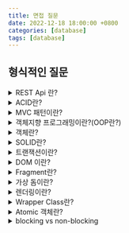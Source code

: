```yaml
---
title: 면접 질문
date: 2022-12-18 18:00:00 +0800
categories: [database]
tags: [database]
---
```


## 형식적인 질문

<details>
  <summary>REST Api 란?</summary>
<p>
REST(RESTful, Representational State Transfer, RESTful, 레스트풀) API는 REST 아키텍처 스타일의 제약 조건을 준수하고 RESTful 웹 서비스와 상호 작용할 수 있도록 하는 애플리케이션 프로그래밍 인터페이스(API 또는 웹 API)이다.<br/>
자원(Resource):<br/>
URI 모든 자원에 고유한 ID가 존재하고, 이 자원은 Server에 존재한다.<br/>
자원을 구별하는 ID는 ‘/groups/:group_id’와 같은 HTTP URI 다.<br/>
Client는 URI를 이용해서 자원을 지정하고 해당 자원의 상태(정보)에 대한 조작을 Server에 요청한다.<br/>
행위(Verb):<br/>
HTTP Method HTTP 프로토콜의 Method를 사용한다.<br/>
HTTP 프로토콜은 GET, POST, PUT, DELETE 와 같은 메서드를 제공한다.<br/>
표현(Representation of Resource)<br/>
Client가 자원의 상태(정보)에 대한 조작을 요청하면 Server는 이에 적절한 응답(Representation)을 보낸다.<br/>
REST에서 하나의 자원은 JSON, XML, TEXT, RSS 등 여러 형태의 Representation으로 나타내어 질 수 있다.<br/>
JSON 혹은 XML를 통해 데이터를 주고 받는 것이 일반적이다.
</p>
</details>

<details>
  <summary>ACID란?</summary>
<p>
원자성(Atomicity): 하나의 트랜잭션에 속한 모든 작업이 전부 성공하거나 전부 실패해서 결과를 예측할 수 있어야 한다.<br/>
일관성(Consistency): 트랜잭션 이후의 데이터베이스의 상태는 이전과 같이 유효(데이터베이스의 제약/규칙 (not null 등)을 만족해야 한다는 뜻)해야 한다.<br/>
고립성(Isolation): 모든 트랜잭션은 다른 트랜잭션으로부터 독립되어야 한다는 뜻이다.<br/>
지속성(Durability): 수행을 성공적으로 완료한 트랜잭션은 변경한 데이터를 영구히 저장해야 한다. 실패하더라고 로그는 영구적으로 남아있어야 한다.

</p>
</details>

<details>
  <summary>MVC 패턴이란?</summary>
<p>
MVC 패턴은 디자인 패턴중 하나로 Modal, View, Controller 세 가지 역할로 구분한 개발 방법론입니다<br/>
모델: 데이터와 비즈니스 로직을 관리합니다.<br/>
뷰: 레이아웃과 화면을 처리합니다.<br/>
컨트롤러: 모델과 뷰로 명령을 전달합니다.
</p>
</details>

<details>
  <summary>객체지향 프로그래밍이란?(OOP란?)</summary>
<p>
객체 지향 프로그래밍 (Object-Oriented Programming, OOP)은 프로그래밍에서 필요한 데이터를 추상화 시켜 상태와 행위를 가진 객체로 만들고, 객체들간의 상호작용을 통해 로직을 구성하는 프로그래밍 방법이다.<br/>
특징으로, 추상화, 상속, 다형성, 캡슐화 가 있다.<br/>
또는,<br/>
절차지향 프로그래밍은 말 그대로 실행하는 절차를 정해 프로그램하는 방법으로 객체 지향은 상태 및 행위를 가진 객체를 통해 상호작용하여 로직을 구성하는 프로그래밍 방법이다.

</p>
</details>

<details>
  <summary>객체란?</summary>
<p>
객체는 프로그램에서 사용되는 데이터 또는 식별자에 의해 참조되는 공간을 의미하며 값을 저장 할 변수와 작업을 수행 할 메소드를 서로 연관된 것들끼리 묶어서 만든 것을 객체라고 할 수 있다.
</p>
</details>

<details>
  <summary>SOLID란?</summary>
<p>
단일 책임 원칙 (Single responsibility principle) 한 클래스는 하나의 책임만 가져야 한다.<br/>
개방-폐쇄 원칙 (Open/closed principle) 확장에는 열려 있으나 변경에는 닫혀 있어야 한다.<br/>
리스코프 치환 원칙 (Liskov substitution principle) 객체는 프로그램의 정확성을 깨뜨리지 않으면서 하위 타입의 인스턴스로 바꿀 수 있어야 한다.<br/>
인터페이스 분리 원칙 (Interface segregation principle) 인터페이스 여러 개가 범용 인터페이스 하나보다 낫다.<br/>
의존관계 역전 원칙 (Dependency inversion principle) 추상화에 의존해야지, 구체화에 의존하면 안된다.
</p>
</details>

<details>
  <summary>트랜잭션이란?</summary>
<p>
트랜잭션이란 질의(query)를 하나의 묶음 처리해서 Rollback, commit을 하는 실행 단위를 의미합니다.즉, 한 번 질의가 실행되면 질의가 모두 수행되거나 모두 수행되지 않는 작업수행의 논리적 단위입니다.
</p>
</details>

<details>
  <summary>DOM 이란?</summary>
  <p>
DOM이란 Document Object Model의 약어이다. DOM은 HTML, XML 문서의 프로그래밍 인터페이스라고 할 수 있다. 문서의 구조화된 표현을 제공함으로써 프로그래밍 언어가 DOM 구조에 접근할 수 있도록 해주는 매우 중요한 역할이다. 개발자는 DOM 구조에 접근하여 문서 구조를 바꾸거나 스타일과 내용 등을 변경하고 이벤트를 연결시키는 등 다양한 작업을 수행할 수 있다.
</p>
</details>

<details>
  <summary>Fragment란?</summary>
<p>
Fragment는 DOM(Document Object Model)의 일부분을 나타내는 작은 단위를 말합니다. 이는 여러 노드들을 담고 있는 "가상"의 컨테이너로, 실제 DOM에 연결되지 않은 상태로 미리 조작하고, 한 번에 실제 DOM에 추가함으로써 효율적인 작업을 수행할 수 있게 해준다.
</p>
</details>

<details>
  <summary>가상 돔이란?</summary>
<p>
실제 DOM의 추상화된 버전으로, 실제 DOM의 경우 변경 사항이 있을때 마다 직접 업데이트를 했지만, 가상 돔을 통해 변경사항을 전체 DOM에 즉시 업데이트 하지않고 이전 상태와 차이를 비교하여 최소한의 변경만을 실제 DOM에 적용시켜 성능을 향상시킨다.
</p>
</details>

<details>
  <summary>렌더링이란?</summary>
<p>
</p>
</details>

<details>
<summary>Wrapper Class란?</summary>
<p>
기본 자료형(Primitive data type)에 대한 객체 표현을 Wrapper class라고 합니다.<br/>
기본 자료형 → Wrapper class로 변환하는 것을 Boxing이라 하며,<br/>
Wrapper class → 기본 자료형으로 변환하는 것을 UnBoxing이라 한다.
</p>

</details>

<details>
  <summary>Atomic 객체란?</summary>
  <p>atomic 변수는 멀티 스레드 환경에서 원자성을 보장하기 위해 나온 개념이다. synchronized와는 다르게 blocking이 아닌 non-blocking하면서 원자성을 보장하여 동기화 문제를 해결한다. atomic의 핵심 동작 원리는 CAS(Compare And Swap) 알고리즘이다.</p>
</details>

<details>
  <summary>blocking vs non-blocking</summary>
  <p>blocking은 요청한 작업을 마칠 때까지 계속 대기한다. non-blocking은 요청한 작업을 즉시 마칠 수 없다면 즉시 return한다.</p>
</details>
